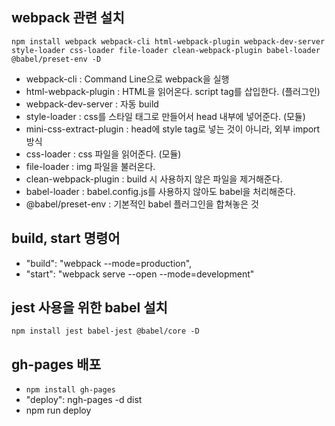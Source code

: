 ## webpack 관련 설치

`npm install webpack webpack-cli html-webpack-plugin webpack-dev-server style-loader css-loader file-loader clean-webpack-plugin babel-loader @babel/preset-env -D`

- webpack-cli : Command Line으로 webpack을 실행
- html-webpack-plugin : HTML을 읽어온다. script tag를 삽입한다. (플러그인)
- webpack-dev-server : 자동 build
- style-loader : css를 스타일 태그로 만들어서 head 내부에 넣어준다. (모듈)
- mini-css-extract-plugin : head에 style tag로 넣는 것이 아니라, 외부 import 방식
- css-loader : css 파일을 읽어준다. (모듈)
- file-loader : img 파일을 불러온다.
- clean-webpack-plugin : build 시 사용하지 않은 파일을 제거해준다.
- babel-loader : babel.config.js를 사용하지 않아도 babel을 처리해준다.
- @babel/preset-env : 기본적인 babel 플러그인을 합쳐놓은 것

## build, start 명령어

- "build": "webpack --mode=production",
- "start": "webpack serve --open --mode=development"

## jest 사용을 위한 babel 설치

`npm install jest babel-jest @babel/core -D`

## gh-pages 배포

- `npm install gh-pages`
- "deploy": ngh-pages -d dist
- npm run deploy
